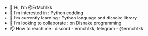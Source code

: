 - 👋 Hi, I’m @ErMch1kk
- 👀 I’m interested in :  Python codding
- 🌱 I’m currently learning : Python language and disnake library
- 💞️ I’m looking to collaborate : on Disnake programming
- 📫 How to reach me : discord - ermch1kk, telegram - @ermch1kk

<!---
ErMch1kk/ErMch1kk is a ✨ special ✨ repository because its `README.md` (this file) appears on your GitHub profile.
You can click the Preview link to take a look at your changes.
--->

